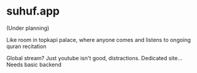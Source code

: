 # suhuf.app
(Under planning)

Like room in topkapi palace, where anyone comes and listens to ongoing quran recitation

Global stream? Just youtube isn't good, distractions. Dedicated site... Needs basic backend
